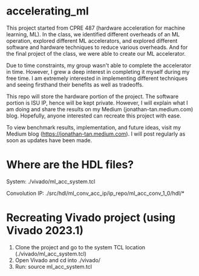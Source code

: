 # accelerating_ml

This project started from CPRE 487 (hardware acceleration for machine learning, ML). In the class, we identified different overheads of an ML operation, explored different ML accelerators, and explored different software and hardware techniques to reduce various overheads. And for the final project of the class, we were able to create our ML accelerator.

Due to time constraints, my group wasn't able to complete the accelerator in time. However, I grew a deep interest in completing it myself during my free time. I am extremely interested in implementing different techniques and seeing firsthand their benefits as well as tradeoffs.

This repo will store the hardware portion of the project. The software portion is ISU IP, hence will be kept private. However, I will explain what I am doing and share the results on my Medium (jonathan-tan.medium.com) blog. Hopefully, anyone interested can recreate this project with ease.

To view benchmark results, implementation, and future ideas, visit my Medium blog (https://jonathan-tan.medium.com). I will post regularly as soon as updates have been made.

# Where are the HDL files?
System: ./vivado/ml_acc_system.tcl

Convolution IP: ./src/hdl/ml_conv_acc_ip/ip_repo/ml_acc_conv_1_0/hdl/*

# Recreating Vivado project (using Vivado 2023.1)

1. Clone the project and go to the system TCL location (./vivado/ml_acc_system.tcl)
2. Open Vivado and cd into ./vivado/
3. Run: source ml_acc_system.tcl
